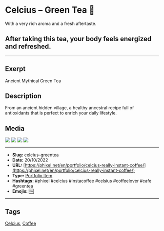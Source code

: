 # Celcius – Green Tea 🍵
With a very rich aroma and a fresh aftertaste.

## After taking this tea, your body feels energized and refreshed.
------------
## Exerpt
Ancient Mythical Green Tea
## Description
From an ancient hidden village, a healthy ancestral recipe full of antioxidants that is perfect to enrich your daily lifestyle.
## Media
<img src="media/5c5d59f1/greentea.gltf">
<img src="media/b82b8efb/greentea.jpg">
<img src="media/e6056e01/greentea.png">
<img src="media/ea6c0b4b/greentea.png">

------------
- **Slug:** celcius–greentea
- **Date:** 20/10/2022
- **URL:** [https://phixel.net/en/portfolio/celcius-really-instant-coffee/](https://phixel.net/en/portfolio/celcius-really-instant-coffee/)
- **Type:** [Portfolio Item](#portfolio-item)
- **Hashtags:** #phixel #celcius #instacoffee #celsius #coffeelover #cafe #greentea
- **Emojis:** 🆒

------------
## Tags
[Celcius](#Celcius), [Coffee](#Coffee)
